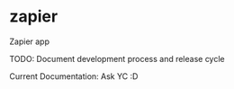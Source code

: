 # zapier
Zapier app

TODO: Document development process and release cycle

Current Documentation: Ask YC :D
